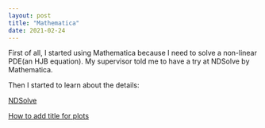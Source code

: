 ```yaml
---
layout: post
title: "Mathematica"
date: 2021-02-24
---
```


First of all, I started using Mathematica because I need to solve a non-linear PDE(an HJB equation). My supervisor told me to have a try at NDSolve by Mathematica.

Then I started to learn about the details:

[NDSolve](https://reference.wolfram.com/language/ref/NDSolve.html)

[How to add title for plots](https://reference.wolfram.com/language/howto/LabelAPlot.html)